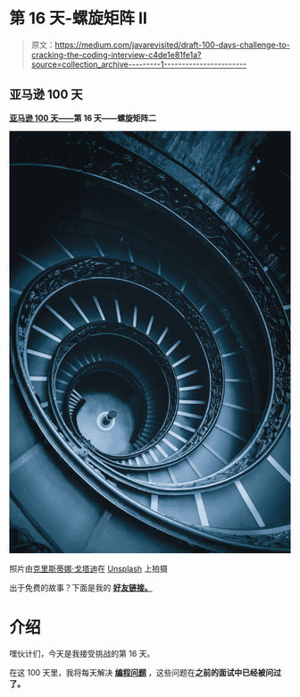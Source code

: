 # 第 16 天-螺旋矩阵 II

> 原文：<https://medium.com/javarevisited/draft-100-days-challenge-to-cracking-the-coding-interview-c4de1e81fe1a?source=collection_archive---------1----------------------->

## **亚马逊 100 天**

[**亚马逊 100 天——**](https://leetcode.com/problems/spiral-matrix-ii/)**第 16 天——螺旋矩阵二**

![](img/f39dffcf72aaa7f4d1bea4f83a29e505.png)

照片由[克里斯蒂娜·戈塔迪](https://unsplash.com/@cristina_gottardi?utm_source=unsplash&utm_medium=referral&utm_content=creditCopyText)在 [Unsplash](https://unsplash.com/s/photos/spiral?utm_source=unsplash&utm_medium=referral&utm_content=creditCopyText) 上拍摄

出于免费的故事？下面是我的 [**好友链接。**](/@akshay_ravindran/draft-100-days-challenge-to-cracking-the-coding-interview-c4de1e81fe1a?source=friends_link&sk=2256d7d1e835de52142654d003cfe359)

# 介绍

嘿伙计们，今天是我接受挑战的第 16 天。

在这 100 天里，我将每天解决 [**编程问题**](https://www.java67.com/2018/05/top-75-programming-interview-questions-answers.html) ，这些问题在**之前的面试中已经被问过了。**
